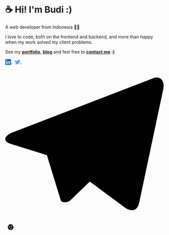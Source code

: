 # ☕ Hi! I'm Budi :)

A web developer from Indonesia 👨‍💻

I love to code, both on the frontend and backend, and more than happy when my work solved my client problems.

See my <ins>**[portfolio](https://budidev.com/dev/ "budi's dev/project")**</ins>,
<ins>**[blog](https://budidev.com/posts/ "budi's blog")**</ins> and feel free to <ins>**[contact me](https://budidev.com/about/#contact "budi's contact")**</ins> **:)**

<a href="https://linkedin.com/in/budimanfajarf" target="_blank" title="linkedin">
<img align="center" src="/icons/linkedin.svg" alt="linkedin" height="18"/></svg>
</a> &nbsp;
<a href="https://twitter.com/budimanfajarf" target="_blank" title="twitter">
<img align="center" src="/icons/twitter.svg" alt="linkedin" height="18"/></svg></svg>
</a> &nbsp;
<a href="https://t.me/budimanfajarf" target="_blank" title="telegram">
<svg xmlns="http://www.w3.org/2000/svg" viewBox="0 0 24 24"><path d="M23.91 3.79L20.3 20.84c-.25 1.21-.98 1.5-2 .94l-5.5-4.07-2.66 2.57c-.3.3-.55.56-1.1.56-.72 0-.6-.27-.84-.95L6.3 13.7l-5.45-1.7c-1.18-.35-1.19-1.16.26-1.75l21.26-8.2c.97-.43 1.9.24 1.53 1.73z"/></svg>
</a> &nbsp;
<a href="https://budidev.com" target="_blank" title="website">
<img align="center" src="/icons/googlechrome.svg" alt="web" height="18"/></a> &nbsp;


<!--
### Hi there 👋

**budimanfajarf/budimanfajarf** is a ✨ _special_ ✨ repository because its `README.md` (this file) appears on your GitHub profile.

Here are some ideas to get you started:

- 🔭 I’m currently working on ...
- 🌱 I’m currently learning ...
- 👯 I’m looking to collaborate on ...
- 🤔 I’m looking for help with ...
- 💬 Ask me about ...
- 📫 How to reach me: ...
- 😄 Pronouns: ...
- ⚡ Fun fact: ...
-->
